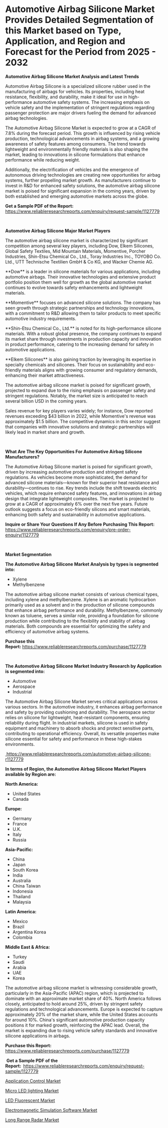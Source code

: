 <p><h1>Automotive Airbag Silicone Market Provides Detailed Segmentation of this Market based on Type, Application, and Region and Forecast for the Period from 2025 - 2032</h1></p><p><strong>Automotive Airbag Silicone Market Analysis and Latest Trends</strong></p>
<p><p>Automotive Airbag Silicone is a specialized silicone rubber used in the manufacturing of airbags for vehicles. Its properties, including heat resistance, flexibility, and durability, make it ideal for use in high-performance automotive safety systems. The increasing emphasis on vehicle safety and the implementation of stringent regulations regarding passenger protection are major drivers fueling the demand for advanced airbag technologies.</p><p>The Automotive Airbag Silicone Market is expected to grow at a CAGR of 7.8% during the forecast period. This growth is influenced by rising vehicle production, technological advancements in airbag systems, and a growing awareness of safety features among consumers. The trend towards lightweight and environmentally friendly materials is also shaping the market, leading to innovations in silicone formulations that enhance performance while reducing weight.</p><p>Additionally, the electrification of vehicles and the emergence of autonomous driving technologies are creating new opportunities for airbag systems, further propelling market growth. As manufacturers continue to invest in R&D for enhanced safety solutions, the automotive airbag silicone market is poised for significant expansion in the coming years, driven by both established and emerging automotive markets across the globe.</p></p>
<p><strong>Get a Sample PDF of the Report:&nbsp;</strong> <a href="https://www.reliableresearchreports.com/enquiry/request-sample/1127779?utm_campaign=117&utm_medium=2&utm_source=Github&utm_content=ia&utm_term=06032025&utm_id=automotive-airbag-silicone">https://www.reliableresearchreports.com/enquiry/request-sample/1127779</a></p>
<p>&nbsp;</p>
<p><strong>Automotive Airbag Silicone Major Market Players</strong></p>
<p><p>The automotive airbag silicone market is characterized by significant competition among several key players, including Dow, Elkem Silicones, Global Safety Textiles, Mid Mountain Materials, Momentive, Porcher Industries, Shin-Etsu Chemical Co., Ltd., Toray Industries Inc., TOYOBO Co. Ltd., UTT Technische Textilien GmbH & Co KG, and Wacker Chemie AG. </p><p>**Dow** is a leader in silicone materials for various applications, including automotive airbags. Their innovative technologies and extensive product portfolio position them well for growth as the global automotive market continues to evolve towards safety enhancements and lightweight materials. </p><p>**Momentive** focuses on advanced silicone solutions. The company has seen growth through strategic partnerships and technology innovations, with a commitment to R&D allowing them to tailor products to meet specific automotive industry requirements.</p><p>**Shin-Etsu Chemical Co., Ltd.** is noted for its high-performance silicone materials. With a robust global presence, the company continues to expand its market share through investments in production capacity and innovation in product performance, catering to the increasing demand for safety in automotive applications.</p><p>**Elkem Silicones** is also gaining traction by leveraging its expertise in specialty chemicals and silicones. Their focus on sustainability and eco-friendly materials aligns with growing consumer and regulatory demands, enhancing their market attractiveness.</p><p>The automotive airbag silicone market is poised for significant growth, projected to expand due to the rising emphasis on passenger safety and stringent regulations. Notably, the market size is anticipated to reach several billion USD in the coming years.</p><p>Sales revenue for key players varies widely; for instance, Dow reported revenues exceeding $43 billion in 2022, while Momentive's revenue was approximately $1.5 billion. The competitive dynamics in this sector suggest that companies with innovative solutions and strategic partnerships will likely lead in market share and growth.</p></p>
<p>&nbsp;</p>
<p><strong>What Are The Key Opportunities For Automotive Airbag Silicone Manufacturers?</strong></p>
<p><p>The Automotive Airbag Silicone market is poised for significant growth, driven by increasing automotive production and stringent safety regulations. As vehicles become more sophisticated, the demand for advanced silicone materials—known for their superior heat resistance and durability—continues to rise. Key trends include the shift towards electric vehicles, which require enhanced safety features, and innovations in airbag design that integrate lightweight composites. The market is projected to grow at a CAGR of approximately 6% over the next five years. Future outlook suggests a focus on eco-friendly silicons and smart materials, enhancing both safety and sustainability in automotive applications.</p></p>
<p><strong>Inquire or Share Your Questions If Any Before Purchasing This Report:</strong> <a href="https://www.reliableresearchreports.com/enquiry/pre-order-enquiry/1127779?utm_campaign=117&utm_medium=2&utm_source=Github&utm_content=ia&utm_term=06032025&utm_id=automotive-airbag-silicone">https://www.reliableresearchreports.com/enquiry/pre-order-enquiry/1127779</a></p>
<p>&nbsp;</p>
<p><strong>Market Segmentation</strong></p>
<p><strong>The Automotive Airbag Silicone Market Analysis by types is segmented into:</strong></p>
<p><ul><li>Xylene</li><li>Methylbenzene</li></ul></p>
<p><p>The automotive airbag silicone market consists of various chemical types, including xylene and methylbenzene. Xylene is an aromatic hydrocarbon primarily used as a solvent and in the production of silicone compounds that enhance airbag performance and durability. Methylbenzene, commonly known as toluene, serves a similar role, providing a foundation for silicone production while contributing to the flexibility and stability of airbag materials. Both compounds are essential for optimizing the safety and efficiency of automotive airbag systems.</p></p>
<p><strong>Purchase this Report:&nbsp;</strong><a href="https://www.reliableresearchreports.com/purchase/1127779?utm_campaign=117&utm_medium=2&utm_source=Github&utm_content=ia&utm_term=06032025&utm_id=automotive-airbag-silicone">https://www.reliableresearchreports.com/purchase/1127779</a></p>
<p>&nbsp;</p>
<p><strong>The Automotive Airbag Silicone Market Industry Research by Application is segmented into:</strong></p>
<p><ul><li>Automotive</li><li>Aerospace</li><li>Industrial</li></ul></p>
<p><p>The Automotive Airbag Silicone Market serves critical applications across various sectors. In the automotive industry, it enhances airbag performance and safety by providing cushioning and durability. The aerospace sector relies on silicone for lightweight, heat-resistant components, ensuring reliability during flight. In industrial markets, silicone is used in safety equipment and machinery to absorb shocks and protect sensitive parts, contributing to operational efficiency. Overall, its versatile properties make silicone essential for safety and performance in these high-stakes environments.</p></p>
<p><a href="https://www.reliableresearchreports.com/automotive-airbag-silicone-r1127779?utm_campaign=117&utm_medium=2&utm_source=Github&utm_content=ia&utm_term=06032025&utm_id=automotive-airbag-silicone">&nbsp;https://www.reliableresearchreports.com/automotive-airbag-silicone-r1127779</a></p>
<p><strong>In terms of Region, the Automotive Airbag Silicone Market Players available by Region are:</strong></p>
<p>
    <p> <strong> North America: </strong>
        <ul>
            <li>United States</li>
            <li>Canada</li>
        </ul>
        </p> 
    <p> <strong> Europe: </strong>
        <ul>
            <li>Germany</li>
            <li>France</li>
            <li>U.K.</li>
            <li>Italy</li>
            <li>Russia</li>
        </ul>
        </p> 
    <p> <strong> Asia-Pacific: </strong>
        <ul>
            <li>China</li>
            <li>Japan</li>
            <li>South Korea</li>
            <li>India</li>
            <li>Australia</li>
            <li>China Taiwan</li>
            <li>Indonesia</li>
            <li>Thailand</li>
            <li>Malaysia</li>
        </ul>
        </p> 
    <p> <strong> Latin America: </strong>
        <ul>
            <li>Mexico</li>
            <li>Brazil</li>
            <li>Argentina Korea</li>
            <li>Colombia</li>
        </ul>
        </p> 
    <p> <strong> Middle East & Africa: </strong>
        <ul>
            <li>Turkey</li>
            <li>Saudi</li>
            <li>Arabia</li>
            <li>UAE</li>
            <li>Korea</li>
        </ul>
    </p>
    </p>
<p><p>The automotive airbag silicone market is witnessing considerable growth, particularly in the Asia-Pacific (APAC) region, which is projected to dominate with an approximate market share of 40%. North America follows closely, anticipated to hold around 25%, driven by stringent safety regulations and technological advancements. Europe is expected to capture approximately 20% of the market share, while the United States accounts for around 10%. China's significant automotive production capacity positions it for marked growth, reinforcing the APAC lead. Overall, the market is expanding due to rising vehicle safety standards and innovative silicone applications in airbags.</p></p>
<p><strong>Purchase this Report: </strong><a href="https://www.reliableresearchreports.com/purchase/1127779?utm_campaign=117&utm_medium=2&utm_source=Github&utm_content=ia&utm_term=06032025&utm_id=automotive-airbag-silicone">https://www.reliableresearchreports.com/purchase/1127779</a></p>
<p>&nbsp;<strong>Get a Sample PDF of the Report:&nbsp;&nbsp;</strong><a href="https://www.reliableresearchreports.com/enquiry/request-sample/1127779?utm_campaign=117&utm_medium=2&utm_source=Github&utm_content=ia&utm_term=06032025&utm_id=automotive-airbag-silicone">https://www.reliableresearchreports.com/enquiry/request-sample/1127779</a></p>
<p><strong></strong></p>
<p><p><a href="https://github.com/nontoengolo/Market-Research-Report-List-1/blob/main/application-control-market.md?utm_campaign=117&utm_medium=2&utm_source=Github&utm_content=ia&utm_term=06032025&utm_id=automotive-airbag-silicone">Application Control Market</a></p><p><a href="https://github.com/pomasifilo/Market-Research-Report-List-1/blob/main/micro-led-lighting-market.md?utm_campaign=117&utm_medium=2&utm_source=Github&utm_content=ia&utm_term=06032025&utm_id=automotive-airbag-silicone">Micro LED lighting Market</a></p><p><a href="https://github.com/signallaikun/Market-Research-Report-List-1/blob/main/led-fluorescent-market.md?utm_campaign=117&utm_medium=2&utm_source=Github&utm_content=ia&utm_term=06032025&utm_id=automotive-airbag-silicone">LED Fluorescent Market</a></p><p><a href="https://github.com/shefikagbons/Market-Research-Report-List-1/blob/main/electromagnetic-simulation-software-market.md?utm_campaign=117&utm_medium=2&utm_source=Github&utm_content=ia&utm_term=06032025&utm_id=automotive-airbag-silicone">Electromagnetic Simulation Software Market</a></p><p><a href="https://github.com/mateyappiazo/Market-Research-Report-List-1/blob/main/long-range-radar-market.md?utm_campaign=117&utm_medium=2&utm_source=Github&utm_content=ia&utm_term=06032025&utm_id=automotive-airbag-silicone">Long Range Radar Market</a></p></p>